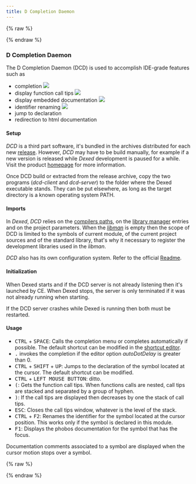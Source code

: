 ```yaml
---
title: D Completion Daemon
---
```


{% raw %}
<script src="//cdnjs.cloudflare.com/ajax/libs/anchor-js/4.0.0/anchor.min.js"></script>
{% endraw %}

### D Completion Daemon

The D Completion Daemon (DCD) is used to accomplish IDE-grade features such as

- completion
![](img/dcd_completion.png)
- display function call tips
![](img/dcd_call_tips.png)
- display embedded documentation
![](img/dcd_ddoc.png)
- identifier renaming
![](img/dcd_renaming.png)
- jump to declaration
- redirection to html documentation

#### Setup

_DCD_ is a third part software, it's bundled in the archives distributed for each new [release](https://github.com/BBasile/dexed/releases).
However, _DCD_ may have to be build manually, for example if a new version is released while _Dexed_ development is paused for a while.
Visit the product [homepage](https://github.com/dlang-community/DCD) for more information.

Once DCD build or extracted from the release archive, copy the two programs (_dcd-client_ and _dcd-server_) to the folder where the Dexed executable stands.
They can be put elsewhere, as long as the target directory is a known operating system PATH.

#### Imports

In _Dexed_, _DCD_ relies on the [compilers paths](options_compilers_paths), on the [library manager](widgets_library_manager) entries and on the project parameters. When the [_libman_](widgets_library_manager) is empty then the scope of DCD is limited to the symbols of current module, of the current project sources and of the standard library, that's why it necessary to register the development libraries used in the _libman_.

_DCD_ also has its own configuration system. Refer to the official [Readme](https://github.com/dlang-community/DCD#configuration-files).

#### Initialization

When Dexed starts and if the DCD server is not already listening then it's launched by CE.
When Dexed stops, the server is only terminated if it was not already running when starting.

If the DCD server crashes while Dexed is running then both must be restarted.

#### Usage

- <kbd>CTRL</kbd> + <kbd>SPACE</kbd>: Calls the completion menu or completes automatically if possible. The default shortcut can be modified in the [shortcut editor](options_shortcuts_editor).
- <kbd>.</kbd> invokes the completion if the editor option _autoDotDelay_ is greater than 0.
- <kbd>CTRL</kbd> + <kbd>SHIFT</kbd> + <kbd>UP</kbd>: Jumps to the declaration of the symbol located at the cursor. The default shortcut can be modified.
- <kbd>CTRL</kbd> + <kbd>LEFT MOUSE BUTTON</kbd>: ditto.
- <kbd>(</kbd>: Gets the function call tips. When functions calls are nested, call tips are stacked and separated by a group of hyphen.
- <kbd>)</kbd>: If the call tips are displayed then decreases by one the stack of call tips.
- <kbd>ESC</kbd>: Closes the call tips window, whatever is the level of the stack.
- <kbd>CTRL</kbd> + <kbd>F2</kbd>: Renames the identifier for the symbol located at the cursor position. This works only if the symbol is declared in this module.
- <kbd>F1</kbd>: Displays the phobos documentation for the symbol that has the focus.

Documentation comments associated to a symbol are displayed when the cursor motion stops over a symbol.

{% raw %}
<script>
anchors.add();
</script>
{% endraw %}
